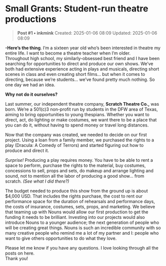 # Small Grants: Student-run theatre productions

<!-- ✦✦✦ POST START ✦✦✦ -->

> **Post #1 • inkmink**
> Created: 2025-01-06 08:09
> Updated: 2025-01-06 08:09

**-Here’s the thing**. I’m a sixteen year old who’s been interested in theatre my entire life. I want to become a theatre teacher when I’m older.  
Throughout high school, my similarly-obsessed best friend and I have been searching for opportunities to direct and produce our own shows. We’ve both had extensive experience acting in plays and musicals, directing short scenes in class and even creating short films… but when it comes to directing, because we’re students… we’ve found pretty much nothing. So one day we had an idea.

**Why not do it ourselves?**

Last summer, our independent theatre company, **Scratch Theatre Co.,** was born. We’re a 501(c)3 non-profit run by students in the DFW area of Texas, aiming to bring opportunities to young thespians. Whether you want to direct, act, do lighting or make costumes, we want there to be a place that you can do it, without having to spend money or travel long distances.

Now that the company was created, we needed to decide on our first project. Using a loan from a family member, we purchased the rights to a play (Dracula: A Comedy of Terrors) and started figuring out how to produce and direct it.

_Surprise!_ Producing a play requires money. You have to be able to rent a space to perform, purchase the rights to the material, buy costumes, concessions to sell, props and sets, do makeup and arrange lighting and sound, not to mention all the labor of producing a good show… from scratch. _(See what I did there?)_

The budget needed to produce this show from the ground up is about $4,000 USD. That includes the rights purchase, the cost to rent our performance space for the duration of rehearsals and performance days, the costs of insurance, costumes, sets, props, and marketing. We believe that teaming up with Nouns would allow our first production to get the funding it needs to be brilliant. Investing into our projects would also introduce Nouns to a younger audience; the next generation of people who will be creating great things. Nouns is such an incredible community with so many creative people who remind me a lot of my partner and I: people who want to give others opportunities to do what they love.

Please let me know if you have any questions. I love looking through all the posts on here.  
Thank you!

<!-- ✦✦✦ POST END ✦✦✦ -->

